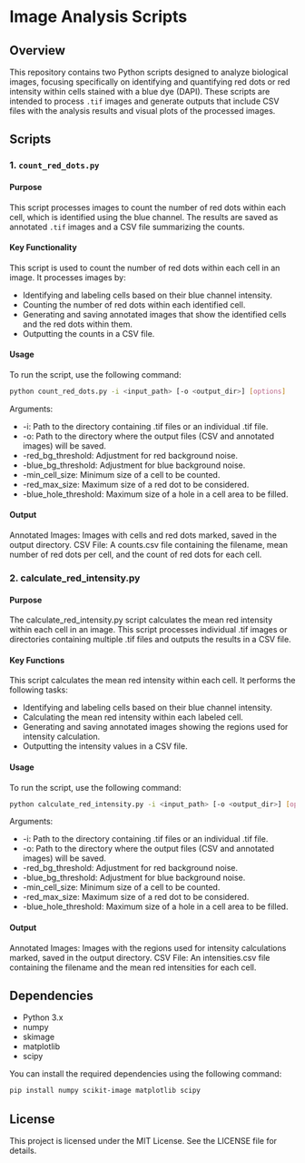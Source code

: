 # Image Analysis Scripts

## Overview

This repository contains two Python scripts designed to analyze biological images, focusing specifically on identifying and quantifying red dots or red intensity within cells stained with a blue dye (DAPI). These scripts are intended to process `.tif` images and generate outputs that include CSV files with the analysis results and visual plots of the processed images.

## Scripts

### 1. `count_red_dots.py`

#### Purpose
This script processes images to count the number of red dots within each cell, which is identified using the blue channel. The results are saved as annotated `.tif` images and a CSV file summarizing the counts.

#### Key Functionality
This script is used to count the number of red dots within each cell in an image. It processes images by:

- Identifying and labeling cells based on their blue channel intensity.
- Counting the number of red dots within each identified cell.
- Generating and saving annotated images that show the identified cells and the red dots within them.
- Outputting the counts in a CSV file.

#### Usage
To run the script, use the following command:

```bash
python count_red_dots.py -i <input_path> [-o <output_dir>] [options]
```

Arguments:

- -i: Path to the directory containing .tif files or an individual .tif file.
- -o: Path to the directory where the output files (CSV and annotated images) will be saved.
- -red_bg_threshold: Adjustment for red background noise.
- -blue_bg_threshold: Adjustment for blue background noise.
- -min_cell_size: Minimum size of a cell to be counted.
- -red_max_size: Maximum size of a red dot to be considered.
- -blue_hole_threshold: Maximum size of a hole in a cell area to be filled.

#### Output
Annotated Images: Images with cells and red dots marked, saved in the output directory.
CSV File: A counts.csv file containing the filename, mean number of red dots per cell, and the count of red dots for each cell.

### 2. calculate_red_intensity.py

#### Purpose
The calculate_red_intensity.py script calculates the mean red intensity within each cell in an image. This script processes individual .tif images or directories containing multiple .tif files and outputs the results in a CSV file.

#### Key Functions
This script calculates the mean red intensity within each cell. It performs the following tasks:

- Identifying and labeling cells based on their blue channel intensity.
- Calculating the mean red intensity within each labeled cell.
- Generating and saving annotated images showing the regions used for intensity calculation.
- Outputting the intensity values in a CSV file.

#### Usage
To run the script, use the following command:

```bash
python calculate_red_intensity.py -i <input_path> [-o <output_dir>] [options]
```

Arguments:

- -i: Path to the directory containing .tif files or an individual .tif file.
- -o: Path to the directory where the output files (CSV and annotated images) will be saved.
- -red_bg_threshold: Adjustment for red background noise.
- -blue_bg_threshold: Adjustment for blue background noise.
- -min_cell_size: Minimum size of a cell to be counted.
- -red_max_size: Maximum size of a red dot to be considered.
- -blue_hole_threshold: Maximum size of a hole in a cell area to be filled.

#### Output
Annotated Images: Images with the regions used for intensity calculations marked, saved in the output directory.
CSV File: An intensities.csv file containing the filename and the mean red intensities for each cell.


## Dependencies
- Python 3.x
- numpy
- skimage
- matplotlib
- scipy

You can install the required dependencies using the following command:
```bash
pip install numpy scikit-image matplotlib scipy
```

## License
This project is licensed under the MIT License. See the LICENSE file for details.
